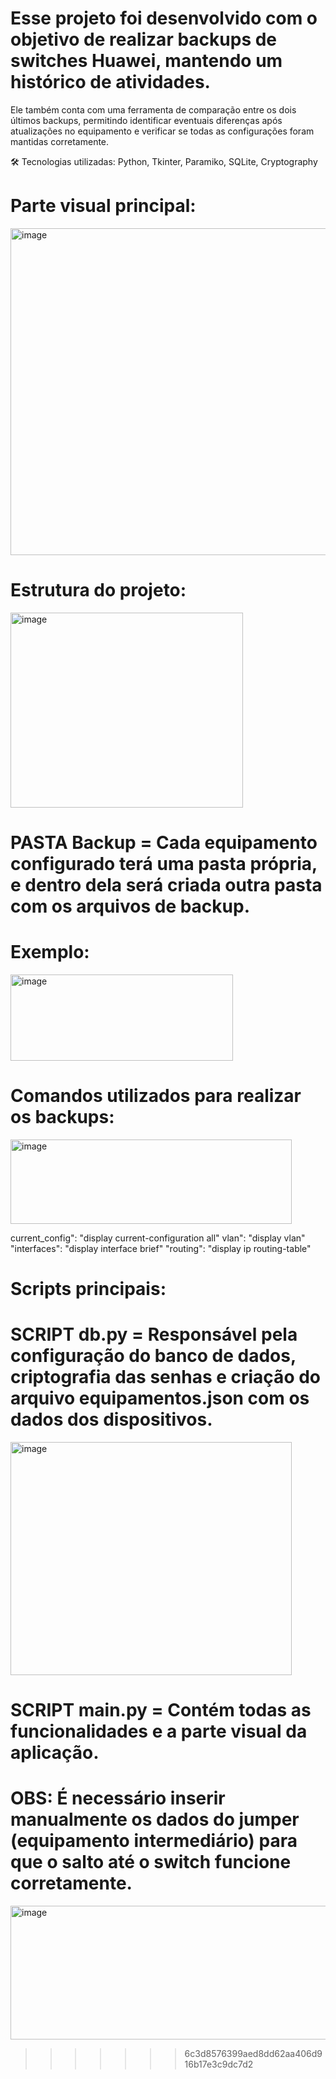
# Esse projeto foi desenvolvido com o objetivo de realizar backups de switches Huawei, mantendo um histórico de atividades.

Ele também conta com uma ferramenta de comparação entre os dois últimos backups, permitindo identificar eventuais diferenças após atualizações no equipamento e verificar se todas as configurações foram mantidas corretamente.

🛠️ Tecnologias utilizadas:
Python, Tkinter, Paramiko, SQLite, Cryptography

# Parte visual principal:

<img width="829" height="523" alt="image" src="https://github.com/user-attachments/assets/d7b25881-aab1-4092-8c38-4f9412b14f79" />

# Estrutura do projeto:

<img width="372" height="312" alt="image" src="https://github.com/user-attachments/assets/c7c78e29-c47e-4d6a-9741-2421a52e04fe" />

# PASTA Backup = Cada equipamento configurado terá uma pasta própria, e dentro dela será criada outra pasta com os arquivos de backup.

# Exemplo: 

<img width="356" height="138" alt="image" src="https://github.com/user-attachments/assets/aff28859-db54-4006-aaed-135568b74068" />

# Comandos utilizados para realizar os backups:

<img width="450" height="135" alt="image" src="https://github.com/user-attachments/assets/f8eb02f2-7ac9-4222-a9bb-c0d5537d938a" />

current_config": "display current-configuration all"
vlan": "display vlan"
"interfaces": "display interface brief"
"routing": "display ip routing-table"

# Scripts principais:

# SCRIPT db.py = Responsável pela configuração do banco de dados, criptografia das senhas e criação do arquivo equipamentos.json com os dados dos dispositivos.

<img width="450" height="373" alt="image" src="https://github.com/user-attachments/assets/abb6bbb1-94d0-4e19-809f-0c5c02df92c8" />

# SCRIPT main.py = Contém todas as funcionalidades e a parte visual da aplicação.

# OBS: É necessário inserir manualmente os dados do jumper (equipamento intermediário) para que o salto até o switch funcione corretamente.

<img width="549" height="214" alt="image" src="https://github.com/user-attachments/assets/ebd4aa5b-c31f-4e30-bf26-16c9e9cfb991" />


 





>>>>>>> 6c3d8576399aed8dd62aa406d916b17e3c9dc7d2
